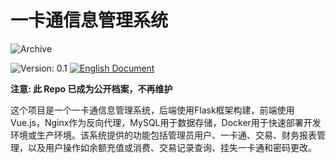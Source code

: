 # 一卡通信息管理系统
![Archive](https://img.shields.io/badge/Status-Public_Archive-red)

![Version: 0.1](https://img.shields.io/badge/Version-0.1-brightgreen?style=for-the-badge) [![English Document](https://img.shields.io/badge/English_Document-brightgreen?style=for-the-badge)](README.md)

**注意: 此 Repo 已成为公开档案，不再维护**

这个项目是一个一卡通信息管理系统，后端使用Flask框架构建，前端使用Vue.js，Nginx作为反向代理，MySQL用于数据存储，Docker用于快速部署开发环境或生产环境。该系统提供的功能包括管理员用户、一卡通、交易、财务报表管理，以及用户操作如余额充值或消费、交易记录查询、挂失一卡通和密码更改。
